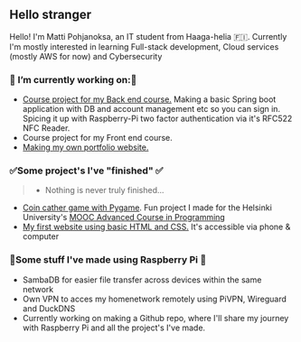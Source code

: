 ## Hello stranger 
Hello! I'm Matti Pohjanoksa, an IT student from Haaga-helia 🇫🇮.
Currently I'm mostly interested in learning Full-stack development, Cloud services (mostly AWS for now) and Cybersecurity

### 🔭 I’m currently working on:🔭
* [Course project for my Back end course.](https://github.com/MatPohj/Raspi-2FA-Backend-Course-Project) Making a basic Spring boot application with DB and account management etc so you can sign in. Spicing it up with Raspberry-Pi two factor authentication via it's RFC522 NFC Reader. 
* Course project for my Front end course.
* [Making my own portfolio website.](https://github.com/MatPohj/matpohj-website)

### ✅Some project's I've "finished" ✅
> * Nothing is never truly finished... 
* [Coin cather game with Pygame](https://github.com/MatPohj/coin-catcher-pygame). Fun project I made for the Helsinki University's [MOOC Advanced Course in Programming](https://programming-25.mooc.fi/)
* [My first website using basic HTML and CSS.](https://matpohj.github.io/Legendojen_akatemia/) It's accessible via phone & computer
  
### 🍇Some stuff I've made using Raspberry Pi 🍇

* SambaDB for easier file transfer across devices within the same network
* Own VPN to acces my homenetwork remotely using PiVPN, Wireguard and DuckDNS
* Currently working on making a Github repo, where I'll share my journey with Raspberry Pi and all the project's I've made. 

